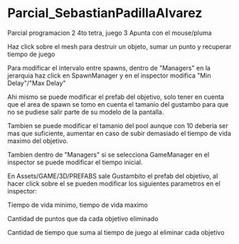 # Parcial\_SebastianPadillaAlvarez

Parcial programacion 2 4to tetra, juego 3
Apunta con el mouse/pluma

Haz click sobre el mesh para destruir un objeto, sumar un punto y recuperar tiempo de juego



Para modificar el intervalo entre spawns, dentro de "Managers" en la jerarquia haz click en SpawnManager y en el inspector modifica "Min Delay"/"Max Delay"

Ahi mismo se puede modificar el prefab del objetivo, solo tener en cuenta que el area de spawn se tomo en cuenta el tamanio del gustambo para que no se pudiese salir parte de su modelo de la pantalla.

Tambien se puede modificar el tamanio del pool aunque con 10 deberia ser mas que suficiente, aumentar en caso de subir demasiado el tiempo de vida maximo del objetivo.



Tambien dentro de "Managers" si se selecciona GameManager en el inspector se puede modificar el tiempo inicial.



En Assets/GAME/3D/PREFABS sale Gustambito el prefab del objetivo, al hacer click sobre el se pueden modificar los siguientes parametros en el inspector:



Tiempo de vida minimo, tiempo de vida maximo



Cantidad de puntos que da cada objetivo eliminado



Cantidad de tiempo que suma al tiempo de juego al eliminar cada objetivo

